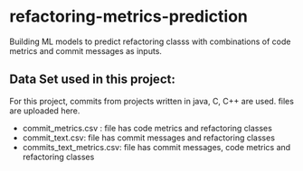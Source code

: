 # refactoring-metrics-prediction

Building ML models to predict refactoring classs with combinations of code metrics and commit messages as inputs. 

## Data Set used in this project:
For this project, commits from projects written in java, C, C++ are used. files are uploaded here. 
* commit_metrics.csv : file has code metrics and refactoring classes
* commit_text.csv: file has commit messages and refactoring classes
* commits_text_metrics.csv: file has commit messages, code metrics and refactoring classes 

